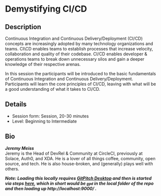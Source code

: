 # Demystifying CI/CD

## Description
Continuous Integration and Continuous Delivery/Deployment (CI/CD) concepts are increasingly adopted by many technology organizations and teams. CI\CD enables teams to establish processes that increase velocity, collaboration and quality of their codebase. CI/CD enables developer & operations teams to break down unnecessary silos and gain a deeper knowledge of their respective arenas.  
  
In this session the participants will be introduced to the basic fundamentals of Continuous Integration and Continuous Delivery/Deployment. Participants will learn the core principles of CI/CD, leaving with what will be a good understanding of what it takes to CI/CD.

## Details
- Session form: Session, 20-30 minutes
- Level: Beginning to Intermediate

## Bio
***Jeremy Meiss***  
Jeremy is the Head of DevRel & Community at CircleCI, previously at Solace, Auth0, and XDA. He is a lover of all things coffee, community, open source, and tech. He is also house-broken, and (generally) plays well with others.

***Note: Loading this locally requires [GitPitch Desktop](https://gitpitch.com/docs/work-offline/desktop/) and then is started via steps [here](https://gitpitch.com/docs/pro-features/desktop-launch), which in short would be `gpd` in the local folder of the repo and then loading up http://localhost:9000/ .***